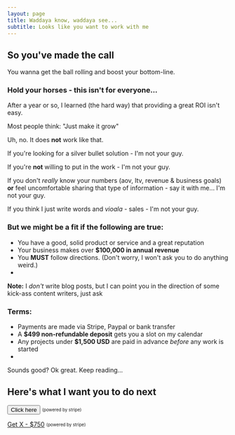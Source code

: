```yaml
---
layout: page
title: Waddaya know, waddaya see... 
subtitle: Looks like you want to work with me
---
```


## So you've made the call

You wanna get the ball rolling and boost your bottom-line. 

### Hold your horses - this isn't for everyone...

After a year or so, I learned (the hard way) that providing a great ROI isn't easy. 

Most people think: "Just make it grow"

Uh, no. It does **not** work like that. 

If you're looking for a silver bullet solution - I'm not your guy. 

If you're **not** willing to put in the work - I'm not your guy. 

If you don't *really* know your numbers (aov, ltv, revenue & business goals) **or** feel uncomfortable sharing that type of information - say it with me... I'm not your guy. 

If you think I just write words and *vioala* - sales - I'm not your guy. 


### But we might be a fit if the following are true:

- You have a good, solid product or service and a great reputation
- Your business makes over **$100,000 in annual revenue**
- You **MUST** follow directions. (Don't worry, I won't ask you to do anything weird.)
- 






**Note:** I *don't* write blog posts, but I can point you in the direction of some kick-ass content writers, just ask

### Terms:

- Payments are made via Stripe, Paypal or bank transfer 
- A **$499 non-refundable deposit** gets you a slot on my calendar 
- Any projects under **$1,500 USD** are paid in advance _before_ any work is started
- 

Sounds good? Ok great. Keep reading...

## Here's what I want you to do next



<button name="button">Click here</button>
<sub><sup>(powered by stripe)</sup></sub>

<a class="btn btn-success btn-lg get-started-btn" href="https://github.com/daattali/beautiful-jekyll#readme">Get X - $750</a>
<sub><sup>(powered by stripe)</sup></sub>
